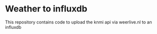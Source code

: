 # Weather to influxdb
This repository contains code to upload the knmi api via weerlive.nl to an influxdb
